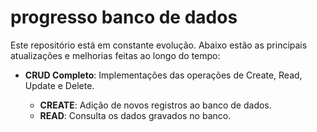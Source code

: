 # progresso banco de dados

Este repositório está em constante evolução. Abaixo estão as principais atualizações e melhorias feitas ao longo do tempo:

- **CRUD Completo**: Implementações das operações de Create, Read, Update e Delete.

    - **CREATE**: Adição de novos registros ao banco de dados.
    - **READ**: Consulta os dados gravados no banco.